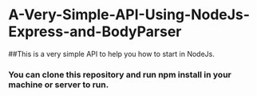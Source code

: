 # A-Very-Simple-API-Using-NodeJs-Express-and-BodyParser

##This is a very simple API to help you how to start in NodeJs.

### You can clone this repository and run npm install in your machine or server to run.
